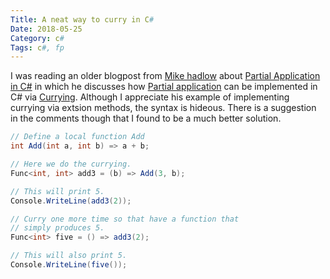 ```yaml
---
Title: A neat way to curry in C#
Date: 2018-05-25
Category: c#
Tags: c#, fp
---
```


I was reading an older blogpost from [Mike hadlow](http://mikehadlow.blogspot.de/2015/09/partial-application-in-c.html) about
[Partial Application in C#](http://mikehadlow.blogspot.de/2015/09/partial-application-in-c.html) in which he discusses how
[Partial application](https://en.wikipedia.org/wiki/Partial_application) can be implemented in C# via
[Currying](https://en.wikipedia.org/wiki/Currying). Although I appreciate his example of implementing currying via extsion
methods, the syntax is hideous. There is a suggestion in the comments though that I found to be a much better solution.

```c#
// Define a local function Add
int Add(int a, int b) => a + b;

// Here we do the currying.
Func<int, int> add3 = (b) => Add(3, b);

// This will print 5.
Console.WriteLine(add3(2));

// Curry one more time so that have a function that
// simply produces 5.
Func<int> five = () => add3(2);

// This will also print 5.
Console.WriteLine(five());
```




